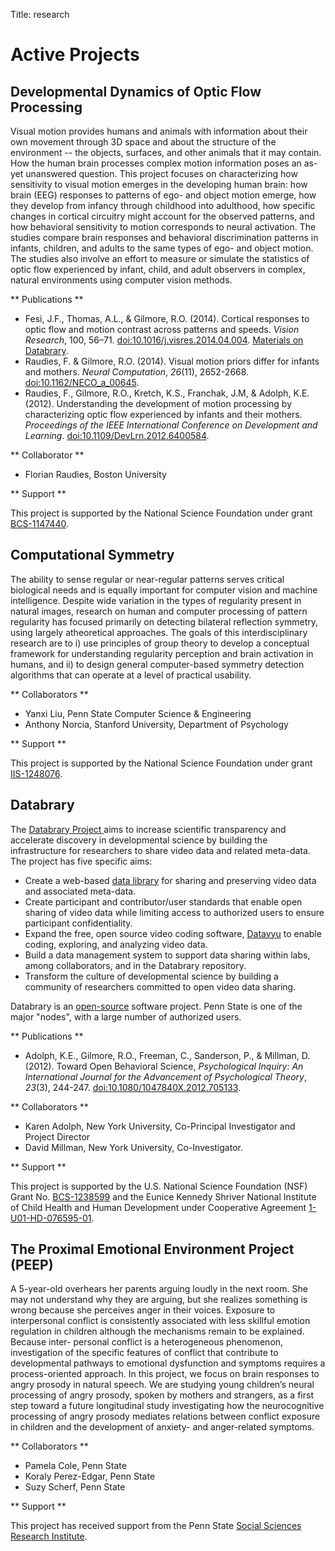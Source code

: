 Title: research

# Active Projects

## Developmental Dynamics of Optic Flow Processing

Visual motion provides humans and animals with information about their own movement through 3D space and about the structure of the environment -- the objects, surfaces, and other animals that it may contain. How the human brain processes complex motion information poses an as-yet unanswered question. This project focuses on characterizing how sensitivity to visual motion emerges in the developing human brain: how brain (EEG) responses to patterns of ego- and object motion emerge, how they develop from infancy through childhood into adulthood, how specific changes in cortical circuitry might account for the observed patterns, and how behavioral sensitivity to motion corresponds to neural activation. The studies compare brain responses and behavioral discrimination patterns in infants, children, and adults to the same types of ego- and object motion. The studies also involve an effort to measure or simulate the statistics of optic flow experienced by infant, child, and adult observers in complex, natural environments using computer vision methods.

** Publications **

- Fesi, J.F., Thomas, A.L., & Gilmore, R.O. (2014). Cortical responses to optic flow and motion contrast across patterns and speeds. *Vision Research*, 100, 56–71. [doi:10.1016/j.visres.2014.04.004](http://dx.doi.org/10.1016/j.visres.2014.04.004). [Materials on Databrary](https://databrary.org/volume/49).
- Raudies, F. & Gilmore, R.O. (2014). Visual motion priors differ for
infants and mothers. *Neural Computation*, *26*(11), 2652-2668. [doi:10.1162/NECO\_a\_00645](http://dx.doi.org/10.1162/NECO\_a\_00645).
- Raudies, F., Gilmore, R.O., Kretch, K.S., Franchak, J.M, & Adolph, K.E. (2012). Understanding the development of motion processing by characterizing optic flow experienced by infants and their mothers. *Proceedings of the IEEE International Conference on Development and Learning*. [doi:10.1109/DevLrn.2012.6400584](http://dx.doi.org/10.1109/DevLrn.2012.6400584).

** Collaborator **

- Florian Raudies, Boston University

** Support **

This project is supported by the National Science Foundation under grant [BCS-1147440](http://www.nsf.gov/awardsearch/showAward?AWD_ID=1147440).

## Computational Symmetry

The ability to sense regular or near-regular patterns serves critical biological needs and is equally important for computer vision and machine intelligence. Despite wide variation in the types of regularity present in natural images, research on human and computer processing of pattern regularity has focused primarily on detecting bilateral reflection symmetry, using largely atheoretical approaches. The goals of this interdisciplinary research are to i) use principles of group theory to develop a conceptual framework for understanding regularity perception and brain activation in humans, and ii) to design general computer-based symmetry detection algorithms that can operate at a level of practical usability.

** Collaborators **

- Yanxi Liu, Penn State Computer Science & Engineering
- Anthony Norcia, Stanford University, Department of Psychology

** Support **

This project is supported by the National Science Foundation under grant [IIS-1248076](http://www.nsf.gov/awardsearch/showAward?AWD_ID=1248076).

## Databrary

The [Databrary Project ](http://databrary.org) aims to increase scientific transparency and accelerate discovery in developmental science by building the infrastructure for researchers to share video data and related meta-data. The project has five specific aims:

- Create a web-based [data library](http://databrary.org) for sharing and preserving video data and associated meta-data.
- Create participant and contributor/user standards that enable open sharing of video data while limiting access to authorized users to ensure participant confidentiality.
- Expand the free, open source video coding software, [Datavyu](http://datavyu.org) to enable coding, exploring, and analyzing video data.
- Build a data management system to support data sharing within labs, among collaborators, and in the Databrary repository.
- Transform the culture of developmental science by building a community of researchers committed to open video data sharing.

Databrary is an [open-source](http://github.com/databrary) software project. Penn State is one of the major "nodes", with a large number of authorized users.

** Publications **

- Adolph, K.E., Gilmore, R.O., Freeman, C., Sanderson, P., & Millman, D. (2012). Toward Open Behavioral Science, *Psychological Inquiry: An International Journal for the Advancement of Psychological Theory*, *23*(3), 244-247. [doi:10.1080/1047840X.2012.705133](http://dx.doi.org/10.1080/1047840X.2012.705133).

** Collaborators **

- Karen Adolph, New York University, Co-Principal Investigator and Project Director
- David Millman, New York University, Co-Investigator.

** Support **

This project is supported by the U.S. National Science Foundation (NSF) Grant No. [BCS-1238599](http://www.nsf.gov/awardsearch/showAward?AWD_ID=1238599) and the Eunice Kennedy Shriver National Institute of Child Health and Human Development under Cooperative Agreement [1-U01-HD-076595-01](http://projectreporter.nih.gov/project_info_description.cfm?aid=8531595&amp;icde=15908155&amp;ddparam=&amp;ddvalue=&amp;ddsub=&amp;cr=1&amp;csb=default&amp;cs=ASC).

## The Proximal Emotional Environment Project (PEEP)

A 5-year-old overhears her parents arguing loudly in the next room. She may not understand why they are arguing, but she realizes something is wrong because she perceives anger in their voices. Exposure to interpersonal conflict is consistently associated with less skillful emotion regulation in children although the mechanisms remain to be explained. Because inter- personal conflict is a heterogeneous phenomenon, investigation of the specific features of conflict that contribute to developmental pathways to emotional dysfunction and symptoms requires a process-oriented approach. In this project, we focus on brain responses to angry prosody in natural speech. We are studying young children’s neural processing of angry prosody, spoken by mothers and strangers, as a first step toward a future longitudinal study investigating how the neurocognitive processing of angry prosody mediates relations between conflict exposure in children and the development of anxiety- and anger-related symptoms.

** Collaborators **

- Pamela Cole, Penn State
- Koraly Perez-Edgar, Penn State
- Suzy Scherf, Penn State

** Support **

This project has received support from the Penn State [Social Sciences Research Institute](http://ssri.psu.edu).
